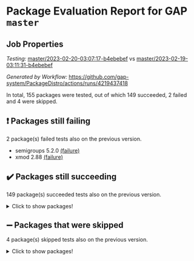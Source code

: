 # Package Evaluation Report for GAP `master`

## Job Properties

*Testing:* [master/2023-02-20-03:07:17-b4ebebef](https://github.com/gap-system/PackageDistro/blob/data/reports/master/2023-02-20-03:07:17-b4ebebef) vs [master/2023-02-19-03:11:31-b4ebebef](https://github.com/gap-system/PackageDistro/blob/data/reports/master/2023-02-19-03:11:31-b4ebebef)

*Generated by Workflow:* https://github.com/gap-system/PackageDistro/actions/runs/4219437418

In total, 155 packages were tested, out of which 149 succeeded, 2 failed and 4 were skipped.

## :exclamation: Packages still failing

2 package(s) failed tests also on the previous version.
- semigroups 5.2.0 [(failure)](https://github.com/gap-system/PackageDistro/actions/runs/4219437418/jobs/7325082959)
- xmod 2.88 [(failure)](https://github.com/gap-system/PackageDistro/actions/runs/4219437418/jobs/7325084996)

## :heavy_check_mark: Packages still succeeding

149 package(s) succeeded tests also on the previous version.
<details><summary>Click to show packages!</summary>

- 4ti2interface 2023.01-01 [(success)](https://github.com/gap-system/PackageDistro/actions/runs/4219437418/jobs/7325073917)
- ace 5.6.2 [(success)](https://github.com/gap-system/PackageDistro/actions/runs/4219437418/jobs/7325074009)
- aclib 1.3.2 [(success)](https://github.com/gap-system/PackageDistro/actions/runs/4219437418/jobs/7325074093)
- agt 0.3.1 [(success)](https://github.com/gap-system/PackageDistro/actions/runs/4219437418/jobs/7325074162)
- alnuth 3.2.1 [(success)](https://github.com/gap-system/PackageDistro/actions/runs/4219437418/jobs/7325074231)
- anupq 3.3.0 [(success)](https://github.com/gap-system/PackageDistro/actions/runs/4219437418/jobs/7325074324)
- atlasrep 2.1.6 [(success)](https://github.com/gap-system/PackageDistro/actions/runs/4219437418/jobs/7325074389)
- autodoc 2022.10.20 [(success)](https://github.com/gap-system/PackageDistro/actions/runs/4219437418/jobs/7325074442)
- automata 1.15 [(success)](https://github.com/gap-system/PackageDistro/actions/runs/4219437418/jobs/7325074516)
- automgrp 1.3.2 [(success)](https://github.com/gap-system/PackageDistro/actions/runs/4219437418/jobs/7325074589)
- autpgrp 1.11 [(success)](https://github.com/gap-system/PackageDistro/actions/runs/4219437418/jobs/7325074657)
- cap 2023.02-06 [(success)](https://github.com/gap-system/PackageDistro/actions/runs/4219437418/jobs/7325074730)
- caratinterface 2.3.4 [(success)](https://github.com/gap-system/PackageDistro/actions/runs/4219437418/jobs/7325074801)
- cddinterface 2022.11.01 [(success)](https://github.com/gap-system/PackageDistro/actions/runs/4219437418/jobs/7325074876)
- circle 1.6.5 [(success)](https://github.com/gap-system/PackageDistro/actions/runs/4219437418/jobs/7325074942)
- classicpres 1.22 [(success)](https://github.com/gap-system/PackageDistro/actions/runs/4219437418/jobs/7325075010)
- cohomolo 1.6.11 [(success)](https://github.com/gap-system/PackageDistro/actions/runs/4219437418/jobs/7325075097)
- congruence 1.2.4 [(success)](https://github.com/gap-system/PackageDistro/actions/runs/4219437418/jobs/7325075178)
- corelg 1.56 [(success)](https://github.com/gap-system/PackageDistro/actions/runs/4219437418/jobs/7325075250)
- crime 1.6 [(success)](https://github.com/gap-system/PackageDistro/actions/runs/4219437418/jobs/7325075349)
- crisp 1.4.6 [(success)](https://github.com/gap-system/PackageDistro/actions/runs/4219437418/jobs/7325075441)
- crypting 0.10.4 [(success)](https://github.com/gap-system/PackageDistro/actions/runs/4219437418/jobs/7325075546)
- cryst 4.1.25 [(success)](https://github.com/gap-system/PackageDistro/actions/runs/4219437418/jobs/7325075647)
- crystcat 1.1.10 [(success)](https://github.com/gap-system/PackageDistro/actions/runs/4219437418/jobs/7325075759)
- ctbllib 1.3.4 [(success)](https://github.com/gap-system/PackageDistro/actions/runs/4219437418/jobs/7325075823)
- cubefree 1.19 [(success)](https://github.com/gap-system/PackageDistro/actions/runs/4219437418/jobs/7325075928)
- curlinterface 2.3.1 [(success)](https://github.com/gap-system/PackageDistro/actions/runs/4219437418/jobs/7325075995)
- cvec 2.7.6 [(success)](https://github.com/gap-system/PackageDistro/actions/runs/4219437418/jobs/7325076068)
- datastructures 0.3.0 [(success)](https://github.com/gap-system/PackageDistro/actions/runs/4219437418/jobs/7325076159)
- deepthought 1.0.6 [(success)](https://github.com/gap-system/PackageDistro/actions/runs/4219437418/jobs/7325076251)
- design 1.7 [(success)](https://github.com/gap-system/PackageDistro/actions/runs/4219437418/jobs/7325076336)
- difsets 2.3.1 [(success)](https://github.com/gap-system/PackageDistro/actions/runs/4219437418/jobs/7325076433)
- digraphs 1.6.1 [(success)](https://github.com/gap-system/PackageDistro/actions/runs/4219437418/jobs/7325076502)
- edim 1.3.6 [(success)](https://github.com/gap-system/PackageDistro/actions/runs/4219437418/jobs/7325076558)
- example 4.3.3 [(success)](https://github.com/gap-system/PackageDistro/actions/runs/4219437418/jobs/7325076648)
- examplesforhomalg 2022.11-01 [(success)](https://github.com/gap-system/PackageDistro/actions/runs/4219437418/jobs/7325076712)
- factint 1.6.3 [(success)](https://github.com/gap-system/PackageDistro/actions/runs/4219437418/jobs/7325076775)
- ferret 1.0.9 [(success)](https://github.com/gap-system/PackageDistro/actions/runs/4219437418/jobs/7325076868)
- fga 1.4.0 [(success)](https://github.com/gap-system/PackageDistro/actions/runs/4219437418/jobs/7325076918)
- fining 1.5.5 [(success)](https://github.com/gap-system/PackageDistro/actions/runs/4219437418/jobs/7325076989)
- float 1.0.3 [(success)](https://github.com/gap-system/PackageDistro/actions/runs/4219437418/jobs/7325077048)
- format 1.4.3 [(success)](https://github.com/gap-system/PackageDistro/actions/runs/4219437418/jobs/7325077089)
- forms 1.2.9 [(success)](https://github.com/gap-system/PackageDistro/actions/runs/4219437418/jobs/7325077148)
- fplsa 1.2.6 [(success)](https://github.com/gap-system/PackageDistro/actions/runs/4219437418/jobs/7325077200)
- fr 2.4.12 [(success)](https://github.com/gap-system/PackageDistro/actions/runs/4219437418/jobs/7325077264)
- francy 1.2.5 [(success)](https://github.com/gap-system/PackageDistro/actions/runs/4219437418/jobs/7325077307)
- fwtree 1.3 [(success)](https://github.com/gap-system/PackageDistro/actions/runs/4219437418/jobs/7325077360)
- gapdoc 1.6.6 [(success)](https://github.com/gap-system/PackageDistro/actions/runs/4219437418/jobs/7325077426)
- gauss 2023.01-01 [(success)](https://github.com/gap-system/PackageDistro/actions/runs/4219437418/jobs/7325077485)
- gaussforhomalg 2022.08-03 [(success)](https://github.com/gap-system/PackageDistro/actions/runs/4219437418/jobs/7325077537)
- gbnp 1.0.5 [(success)](https://github.com/gap-system/PackageDistro/actions/runs/4219437418/jobs/7325077594)
- generalizedmorphismsforcap 2023.01-01 [(success)](https://github.com/gap-system/PackageDistro/actions/runs/4219437418/jobs/7325077647)
- genss 1.6.8 [(success)](https://github.com/gap-system/PackageDistro/actions/runs/4219437418/jobs/7325077696)
- gradedmodules 2022.09-02 [(success)](https://github.com/gap-system/PackageDistro/actions/runs/4219437418/jobs/7325077772)
- gradedringforhomalg 2022.11-01 [(success)](https://github.com/gap-system/PackageDistro/actions/runs/4219437418/jobs/7325077829)
- grape 4.9.0 [(success)](https://github.com/gap-system/PackageDistro/actions/runs/4219437418/jobs/7325077897)
- groupoids 1.73 [(success)](https://github.com/gap-system/PackageDistro/actions/runs/4219437418/jobs/7325077957)
- grpconst 2.6.4 [(success)](https://github.com/gap-system/PackageDistro/actions/runs/4219437418/jobs/7325078026)
- guarana 0.96.3 [(success)](https://github.com/gap-system/PackageDistro/actions/runs/4219437418/jobs/7325078128)
- guava 3.18 [(success)](https://github.com/gap-system/PackageDistro/actions/runs/4219437418/jobs/7325078191)
- hap 1.52 [(success)](https://github.com/gap-system/PackageDistro/actions/runs/4219437418/jobs/7325078242)
- hapcryst 0.1.15 [(success)](https://github.com/gap-system/PackageDistro/actions/runs/4219437418/jobs/7325078315)
- hecke 1.5.3 [(success)](https://github.com/gap-system/PackageDistro/actions/runs/4219437418/jobs/7325078359)
- help 3.5 [(success)](https://github.com/gap-system/PackageDistro/actions/runs/4219437418/jobs/7325078474)
- homalg 2022.12-02 [(success)](https://github.com/gap-system/PackageDistro/actions/runs/4219437418/jobs/7325078543)
- homalgtocas 2022.11-02 [(success)](https://github.com/gap-system/PackageDistro/actions/runs/4219437418/jobs/7325078609)
- idrel 2.45 [(success)](https://github.com/gap-system/PackageDistro/actions/runs/4219437418/jobs/7325078664)
- images 1.3.1 [(success)](https://github.com/gap-system/PackageDistro/actions/runs/4219437418/jobs/7325078737)
- intpic 0.3.0 [(success)](https://github.com/gap-system/PackageDistro/actions/runs/4219437418/jobs/7325078809)
- io 4.8.1 [(success)](https://github.com/gap-system/PackageDistro/actions/runs/4219437418/jobs/7325078882)
- io_forhomalg 2022.11-01 [(success)](https://github.com/gap-system/PackageDistro/actions/runs/4219437418/jobs/7325078987)
- irredsol 1.4.4 [(success)](https://github.com/gap-system/PackageDistro/actions/runs/4219437418/jobs/7325079036)
- json 2.1.1 [(success)](https://github.com/gap-system/PackageDistro/actions/runs/4219437418/jobs/7325079091)
- jupyterkernel 1.4.1 [(success)](https://github.com/gap-system/PackageDistro/actions/runs/4219437418/jobs/7325079156)
- jupyterviz 1.5.6 [(success)](https://github.com/gap-system/PackageDistro/actions/runs/4219437418/jobs/7325079225)
- kan 1.35 [(success)](https://github.com/gap-system/PackageDistro/actions/runs/4219437418/jobs/7325079308)
- kbmag 1.5.11 [(success)](https://github.com/gap-system/PackageDistro/actions/runs/4219437418/jobs/7325079377)
- laguna 3.9.5 [(success)](https://github.com/gap-system/PackageDistro/actions/runs/4219437418/jobs/7325079445)
- liealgdb 2.2.1 [(success)](https://github.com/gap-system/PackageDistro/actions/runs/4219437418/jobs/7325079515)
- liepring 2.8 [(success)](https://github.com/gap-system/PackageDistro/actions/runs/4219437418/jobs/7325079600)
- liering 2.4.2 [(success)](https://github.com/gap-system/PackageDistro/actions/runs/4219437418/jobs/7325079661)
- linearalgebraforcap 2023.02-02 [(success)](https://github.com/gap-system/PackageDistro/actions/runs/4219437418/jobs/7325079723)
- localizeringforhomalg 2022.11-01 [(success)](https://github.com/gap-system/PackageDistro/actions/runs/4219437418/jobs/7325079788)
- loops 3.4.3 [(success)](https://github.com/gap-system/PackageDistro/actions/runs/4219437418/jobs/7325079868)
- lpres 1.0.3 [(success)](https://github.com/gap-system/PackageDistro/actions/runs/4219437418/jobs/7325079950)
- majoranaalgebras 1.5.1 [(success)](https://github.com/gap-system/PackageDistro/actions/runs/4219437418/jobs/7325080007)
- mapclass 1.4.6 [(success)](https://github.com/gap-system/PackageDistro/actions/runs/4219437418/jobs/7325080080)
- matgrp 0.70 [(success)](https://github.com/gap-system/PackageDistro/actions/runs/4219437418/jobs/7325080143)
- matricesforhomalg 2023.01-01 [(success)](https://github.com/gap-system/PackageDistro/actions/runs/4219437418/jobs/7325080219)
- modisom 2.5.3 [(success)](https://github.com/gap-system/PackageDistro/actions/runs/4219437418/jobs/7325080288)
- modulepresentationsforcap 2022.12-01 [(success)](https://github.com/gap-system/PackageDistro/actions/runs/4219437418/jobs/7325080371)
- modules 2022.11-01 [(success)](https://github.com/gap-system/PackageDistro/actions/runs/4219437418/jobs/7325080422)
- monoidalcategories 2023.02-03 [(success)](https://github.com/gap-system/PackageDistro/actions/runs/4219437418/jobs/7325080532)
- nconvex 2022.09-01 [(success)](https://github.com/gap-system/PackageDistro/actions/runs/4219437418/jobs/7325080603)
- nilmat 1.4.2 [(success)](https://github.com/gap-system/PackageDistro/actions/runs/4219437418/jobs/7325080684)
- nock 1.5 [(success)](https://github.com/gap-system/PackageDistro/actions/runs/4219437418/jobs/7325080749)
- normalizinterface 1.3.5 [(success)](https://github.com/gap-system/PackageDistro/actions/runs/4219437418/jobs/7325080812)
- nq 2.5.9 [(success)](https://github.com/gap-system/PackageDistro/actions/runs/4219437418/jobs/7325080896)
- numericalsgps 1.3.1 [(success)](https://github.com/gap-system/PackageDistro/actions/runs/4219437418/jobs/7325080986)
- openmath 11.5.2 [(success)](https://github.com/gap-system/PackageDistro/actions/runs/4219437418/jobs/7325081076)
- orb 4.9.0 [(success)](https://github.com/gap-system/PackageDistro/actions/runs/4219437418/jobs/7325081157)
- packagemanager 1.4.0 [(success)](https://github.com/gap-system/PackageDistro/actions/runs/4219437418/jobs/7325081242)
- patternclass 2.4.3 [(success)](https://github.com/gap-system/PackageDistro/actions/runs/4219437418/jobs/7325081342)
- permut 2.0.4 [(success)](https://github.com/gap-system/PackageDistro/actions/runs/4219437418/jobs/7325081431)
- polenta 1.3.10 [(success)](https://github.com/gap-system/PackageDistro/actions/runs/4219437418/jobs/7325081561)
- polymaking 0.8.6 [(success)](https://github.com/gap-system/PackageDistro/actions/runs/4219437418/jobs/7325081640)
- primgrp 3.4.3 [(success)](https://github.com/gap-system/PackageDistro/actions/runs/4219437418/jobs/7325081710)
- profiling 2.5.2 [(success)](https://github.com/gap-system/PackageDistro/actions/runs/4219437418/jobs/7325081810)
- qpa 1.34 [(success)](https://github.com/gap-system/PackageDistro/actions/runs/4219437418/jobs/7325081903)
- quagroup 1.8.3 [(success)](https://github.com/gap-system/PackageDistro/actions/runs/4219437418/jobs/7325082025)
- radiroot 2.9 [(success)](https://github.com/gap-system/PackageDistro/actions/runs/4219437418/jobs/7325082112)
- rcwa 4.7.1 [(success)](https://github.com/gap-system/PackageDistro/actions/runs/4219437418/jobs/7325082205)
- rds 1.8 [(success)](https://github.com/gap-system/PackageDistro/actions/runs/4219437418/jobs/7325082267)
- recog 1.4.2 [(success)](https://github.com/gap-system/PackageDistro/actions/runs/4219437418/jobs/7325082361)
- repndecomp 1.3.0 [(success)](https://github.com/gap-system/PackageDistro/actions/runs/4219437418/jobs/7325082453)
- repsn 3.1.0 [(success)](https://github.com/gap-system/PackageDistro/actions/runs/4219437418/jobs/7325082564)
- resclasses 4.7.3 [(success)](https://github.com/gap-system/PackageDistro/actions/runs/4219437418/jobs/7325082665)
- ringsforhomalg 2023.02-01 [(success)](https://github.com/gap-system/PackageDistro/actions/runs/4219437418/jobs/7325082732)
- sco 2022.09-01 [(success)](https://github.com/gap-system/PackageDistro/actions/runs/4219437418/jobs/7325082801)
- scscp 2.4.0 [(success)](https://github.com/gap-system/PackageDistro/actions/runs/4219437418/jobs/7325082883)
- sglppow 2.3 [(success)](https://github.com/gap-system/PackageDistro/actions/runs/4219437418/jobs/7325083017)
- sgpviz 0.999.5 [(success)](https://github.com/gap-system/PackageDistro/actions/runs/4219437418/jobs/7325083083)
- simpcomp 2.1.14 [(success)](https://github.com/gap-system/PackageDistro/actions/runs/4219437418/jobs/7325083146)
- singular 2023.02.09 [(success)](https://github.com/gap-system/PackageDistro/actions/runs/4219437418/jobs/7325083230)
- sl2reps 1.1 [(success)](https://github.com/gap-system/PackageDistro/actions/runs/4219437418/jobs/7325083305)
- sla 1.5.3 [(success)](https://github.com/gap-system/PackageDistro/actions/runs/4219437418/jobs/7325083362)
- smallgrp 1.5.2 [(success)](https://github.com/gap-system/PackageDistro/actions/runs/4219437418/jobs/7325083441)
- smallsemi 0.6.13 [(success)](https://github.com/gap-system/PackageDistro/actions/runs/4219437418/jobs/7325083567)
- sonata 2.9.6 [(success)](https://github.com/gap-system/PackageDistro/actions/runs/4219437418/jobs/7325083646)
- sophus 1.27 [(success)](https://github.com/gap-system/PackageDistro/actions/runs/4219437418/jobs/7325083728)
- spinsym 1.5.2 [(success)](https://github.com/gap-system/PackageDistro/actions/runs/4219437418/jobs/7325083799)
- standardff 0.9.4 [(success)](https://github.com/gap-system/PackageDistro/actions/runs/4219437418/jobs/7325083866)
- symbcompcc 1.3.2 [(success)](https://github.com/gap-system/PackageDistro/actions/runs/4219437418/jobs/7325083931)
- thelma 1.3 [(success)](https://github.com/gap-system/PackageDistro/actions/runs/4219437418/jobs/7325083989)
- tomlib 1.2.9 [(success)](https://github.com/gap-system/PackageDistro/actions/runs/4219437418/jobs/7325084071)
- toolsforhomalg 2023.01-01 [(success)](https://github.com/gap-system/PackageDistro/actions/runs/4219437418/jobs/7325084161)
- toric 1.9.5 [(success)](https://github.com/gap-system/PackageDistro/actions/runs/4219437418/jobs/7325084243)
- toricvarieties 2022.07.13 [(success)](https://github.com/gap-system/PackageDistro/actions/runs/4219437418/jobs/7325084353)
- transgrp 3.6.3 [(success)](https://github.com/gap-system/PackageDistro/actions/runs/4219437418/jobs/7325084436)
- ugaly 4.0.3 [(success)](https://github.com/gap-system/PackageDistro/actions/runs/4219437418/jobs/7325084497)
- unipot 1.5 [(success)](https://github.com/gap-system/PackageDistro/actions/runs/4219437418/jobs/7325084594)
- unitlib 4.1.0 [(success)](https://github.com/gap-system/PackageDistro/actions/runs/4219437418/jobs/7325084646)
- utils 0.82 [(success)](https://github.com/gap-system/PackageDistro/actions/runs/4219437418/jobs/7325084711)
- uuid 0.7 [(success)](https://github.com/gap-system/PackageDistro/actions/runs/4219437418/jobs/7325084785)
- walrus 0.9991 [(success)](https://github.com/gap-system/PackageDistro/actions/runs/4219437418/jobs/7325084869)
- wedderga 4.10.2 [(success)](https://github.com/gap-system/PackageDistro/actions/runs/4219437418/jobs/7325084938)
- xmodalg 1.23 [(success)](https://github.com/gap-system/PackageDistro/actions/runs/4219437418/jobs/7325085075)
- yangbaxter 0.10.2 [(success)](https://github.com/gap-system/PackageDistro/actions/runs/4219437418/jobs/7325085186)
- zeromqinterface 0.14 [(success)](https://github.com/gap-system/PackageDistro/actions/runs/4219437418/jobs/7325085272)
</details>

## :heavy_minus_sign: Packages that were skipped

4 package(s) skipped tests also on the previous version.
<details><summary>Click to show packages!</summary>

- browse 1.8.20 [(skipped)](https://github.com/gap-system/PackageDistro/actions/runs/4219437418/jobs/7324790652)
- itc 1.5.1 [(skipped)](https://github.com/gap-system/PackageDistro/actions/runs/4219437418/jobs/7324790652)
- polycyclic 2.16 [(skipped)](https://github.com/gap-system/PackageDistro/actions/runs/4219437418/jobs/7324790652)
- xgap 4.31 [(skipped)](https://github.com/gap-system/PackageDistro/actions/runs/4219437418/jobs/7324790652)
</details>

